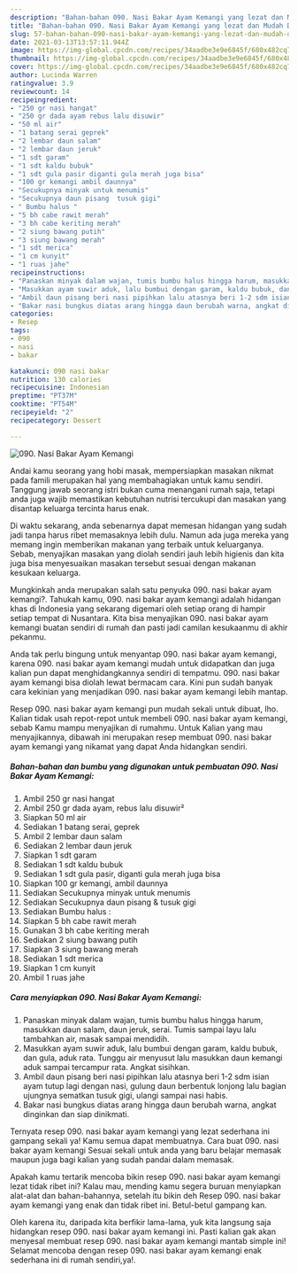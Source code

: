 ```yaml
---
description: "Bahan-bahan 090. Nasi Bakar Ayam Kemangi yang lezat dan Mudah Dibuat"
title: "Bahan-bahan 090. Nasi Bakar Ayam Kemangi yang lezat dan Mudah Dibuat"
slug: 57-bahan-bahan-090-nasi-bakar-ayam-kemangi-yang-lezat-dan-mudah-dibuat
date: 2021-03-13T13:57:11.944Z
image: https://img-global.cpcdn.com/recipes/34aadbe3e9e6845f/680x482cq70/090-nasi-bakar-ayam-kemangi-foto-resep-utama.jpg
thumbnail: https://img-global.cpcdn.com/recipes/34aadbe3e9e6845f/680x482cq70/090-nasi-bakar-ayam-kemangi-foto-resep-utama.jpg
cover: https://img-global.cpcdn.com/recipes/34aadbe3e9e6845f/680x482cq70/090-nasi-bakar-ayam-kemangi-foto-resep-utama.jpg
author: Lucinda Warren
ratingvalue: 3.9
reviewcount: 14
recipeingredient:
- "250 gr nasi hangat"
- "250 gr dada ayam rebus lalu disuwir"
- "50 ml air"
- "1 batang serai geprek"
- "2 lembar daun salam"
- "2 lembar daun jeruk"
- "1 sdt garam"
- "1 sdt kaldu bubuk"
- "1 sdt gula pasir diganti gula merah juga bisa"
- "100 gr kemangi ambil daunnya"
- "Secukupnya minyak untuk menumis"
- "Secukupnya daun pisang  tusuk gigi"
- " Bumbu halus "
- "5 bh cabe rawit merah"
- "3 bh cabe keriting merah"
- "2 siung bawang putih"
- "3 siung bawang merah"
- "1 sdt merica"
- "1 cm kunyit"
- "1 ruas jahe"
recipeinstructions:
- "Panaskan minyak dalam wajan, tumis bumbu halus hingga harum, masukkan daun salam, daun jeruk, serai. Tumis sampai layu lalu tambahkan air, masak sampai mendidih."
- "Masukkan ayam suwir aduk, lalu bumbui dengan garam, kaldu bubuk, dan gula, aduk rata. Tunggu air menyusut lalu masukkan daun kemangi aduk sampai tercampur rata. Angkat sisihkan."
- "Ambil daun pisang beri nasi pipihkan lalu atasnya beri 1-2 sdm isian ayam tutup lagi dengan nasi, gulung daun berbentuk lonjong lalu bagian ujungnya sematkan tusuk gigi, ulangi sampai nasi habis."
- "Bakar nasi bungkus diatas arang hingga daun berubah warna, angkat dinginkan dan siap dinikmati."
categories:
- Resep
tags:
- 090
- nasi
- bakar

katakunci: 090 nasi bakar 
nutrition: 130 calories
recipecuisine: Indonesian
preptime: "PT37M"
cooktime: "PT54M"
recipeyield: "2"
recipecategory: Dessert

---
```



![090. Nasi Bakar Ayam Kemangi](https://img-global.cpcdn.com/recipes/34aadbe3e9e6845f/680x482cq70/090-nasi-bakar-ayam-kemangi-foto-resep-utama.jpg)

Andai kamu seorang yang hobi masak, mempersiapkan masakan nikmat pada famili merupakan hal yang membahagiakan untuk kamu sendiri. Tanggung jawab seorang istri bukan cuma menangani rumah saja, tetapi anda juga wajib memastikan kebutuhan nutrisi tercukupi dan masakan yang disantap keluarga tercinta harus enak.

Di waktu  sekarang, anda sebenarnya dapat memesan hidangan yang sudah jadi tanpa harus ribet memasaknya lebih dulu. Namun ada juga mereka yang memang ingin memberikan makanan yang terbaik untuk keluarganya. Sebab, menyajikan masakan yang diolah sendiri jauh lebih higienis dan kita juga bisa menyesuaikan masakan tersebut sesuai dengan makanan kesukaan keluarga. 



Mungkinkah anda merupakan salah satu penyuka 090. nasi bakar ayam kemangi?. Tahukah kamu, 090. nasi bakar ayam kemangi adalah hidangan khas di Indonesia yang sekarang digemari oleh setiap orang di hampir setiap tempat di Nusantara. Kita bisa menyajikan 090. nasi bakar ayam kemangi buatan sendiri di rumah dan pasti jadi camilan kesukaanmu di akhir pekanmu.

Anda tak perlu bingung untuk menyantap 090. nasi bakar ayam kemangi, karena 090. nasi bakar ayam kemangi mudah untuk didapatkan dan juga kalian pun dapat menghidangkannya sendiri di tempatmu. 090. nasi bakar ayam kemangi bisa diolah lewat bermacam cara. Kini pun sudah banyak cara kekinian yang menjadikan 090. nasi bakar ayam kemangi lebih mantap.

Resep 090. nasi bakar ayam kemangi pun mudah sekali untuk dibuat, lho. Kalian tidak usah repot-repot untuk membeli 090. nasi bakar ayam kemangi, sebab Kamu mampu menyajikan di rumahmu. Untuk Kalian yang mau menyajikannya, dibawah ini merupakan resep membuat 090. nasi bakar ayam kemangi yang nikamat yang dapat Anda hidangkan sendiri.

<!--inarticleads1-->

##### Bahan-bahan dan bumbu yang digunakan untuk pembuatan 090. Nasi Bakar Ayam Kemangi:

1. Ambil 250 gr nasi hangat
1. Ambil 250 gr dada ayam, rebus lalu disuwir²
1. Siapkan 50 ml air
1. Sediakan 1 batang serai, geprek
1. Ambil 2 lembar daun salam
1. Sediakan 2 lembar daun jeruk
1. Siapkan 1 sdt garam
1. Sediakan 1 sdt kaldu bubuk
1. Sediakan 1 sdt gula pasir, diganti gula merah juga bisa
1. Siapkan 100 gr kemangi, ambil daunnya
1. Sediakan Secukupnya minyak untuk menumis
1. Sediakan Secukupnya daun pisang &amp; tusuk gigi
1. Sediakan  Bumbu halus :
1. Siapkan 5 bh cabe rawit merah
1. Gunakan 3 bh cabe keriting merah
1. Sediakan 2 siung bawang putih
1. Siapkan 3 siung bawang merah
1. Sediakan 1 sdt merica
1. Siapkan 1 cm kunyit
1. Ambil 1 ruas jahe




<!--inarticleads2-->

##### Cara menyiapkan 090. Nasi Bakar Ayam Kemangi:

1. Panaskan minyak dalam wajan, tumis bumbu halus hingga harum, masukkan daun salam, daun jeruk, serai. Tumis sampai layu lalu tambahkan air, masak sampai mendidih.
1. Masukkan ayam suwir aduk, lalu bumbui dengan garam, kaldu bubuk, dan gula, aduk rata. Tunggu air menyusut lalu masukkan daun kemangi aduk sampai tercampur rata. Angkat sisihkan.
1. Ambil daun pisang beri nasi pipihkan lalu atasnya beri 1-2 sdm isian ayam tutup lagi dengan nasi, gulung daun berbentuk lonjong lalu bagian ujungnya sematkan tusuk gigi, ulangi sampai nasi habis.
1. Bakar nasi bungkus diatas arang hingga daun berubah warna, angkat dinginkan dan siap dinikmati.




Ternyata resep 090. nasi bakar ayam kemangi yang lezat sederhana ini gampang sekali ya! Kamu semua dapat membuatnya. Cara buat 090. nasi bakar ayam kemangi Sesuai sekali untuk anda yang baru belajar memasak maupun juga bagi kalian yang sudah pandai dalam memasak.

Apakah kamu tertarik mencoba bikin resep 090. nasi bakar ayam kemangi lezat tidak ribet ini? Kalau mau, mending kamu segera buruan menyiapkan alat-alat dan bahan-bahannya, setelah itu bikin deh Resep 090. nasi bakar ayam kemangi yang enak dan tidak ribet ini. Betul-betul gampang kan. 

Oleh karena itu, daripada kita berfikir lama-lama, yuk kita langsung saja hidangkan resep 090. nasi bakar ayam kemangi ini. Pasti kalian gak akan menyesal membuat resep 090. nasi bakar ayam kemangi mantab simple ini! Selamat mencoba dengan resep 090. nasi bakar ayam kemangi enak sederhana ini di rumah sendiri,ya!.

